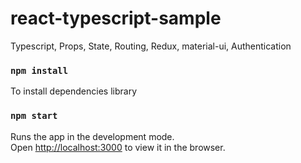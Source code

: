 # react-typescript-sample
Typescript, Props, State, Routing, Redux, material-ui, Authentication 

### `npm install`

To install dependencies library<br>

### `npm start`

Runs the app in the development mode.<br>
Open [http://localhost:3000](http://localhost:3000) to view it in the browser.

